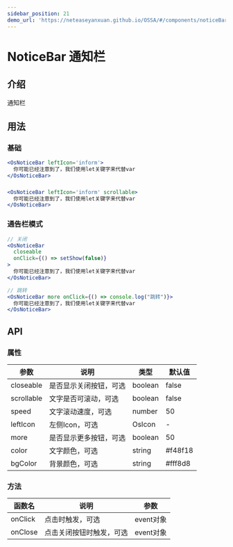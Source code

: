 ```yaml
---
sidebar_position: 21
demo_url: 'https://neteaseyanxuan.github.io/OSSA/#/components/noticeBar/demo/index'
---
```


# NoticeBar 通知栏

## 介绍
通知栏

## 用法
### 基础
```jsx
<OsNoticeBar leftIcon='inform'>
  你可能已经注意到了，我们使用let关键字来代替var
</OsNoticeBar>
```
### 
```jsx
<OsNoticeBar leftIcon='inform' scrollable>
  你可能已经注意到了，我们使用let关键字来代替var
</OsNoticeBar>
```
### 通告栏模式
```jsx
// 关闭
<OsNoticeBar
  closeable
  onClick={() => setShow(false)}
>
  你可能已经注意到了，我们使用let关键字来代替var
</OsNoticeBar>

// 跳转
<OsNoticeBar more onClick={() => console.log("跳转")}>
  你可能已经注意到了，我们使用let关键字来代替var
</OsNoticeBar>
```



## API
### 属性
|参数|说明|类型|默认值|
|------|------|------|------|
|closeable|是否显示关闭按钮，可选|boolean|false|
|scrollable|文字是否可滚动，可选|boolean|false|
|speed|文字滚动速度，可选|number|50|
|leftIcon|左侧Icon，可选|OsIcon|-|
|more|是否显示更多按钮，可选|boolean|50|
|color|文字颜色，可选|string|#f48f18|
|bgColor|背景颜色，可选|string|#fff8d8|


### 方法
|函数名|说明|参数|
|------|------|------|
|onClick|点击时触发，可选|event对象|
|onClose|点击关闭按钮时触发，可选|event对象|

